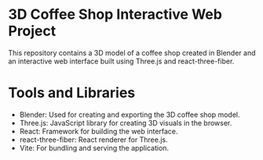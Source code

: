 # 3D Coffee Shop Interactive Web Project


This repository contains a 3D model of a coffee shop created in Blender and an interactive web interface built using Three.js and react-three-fiber.

# Tools and Libraries
- Blender: Used for creating and exporting the 3D coffee shop model.
- Three.js: JavaScript library for creating 3D visuals in the browser.
- React: Framework for building the web interface.
- react-three-fiber: React renderer for Three.js.
- Vite: For bundling and serving the application.
